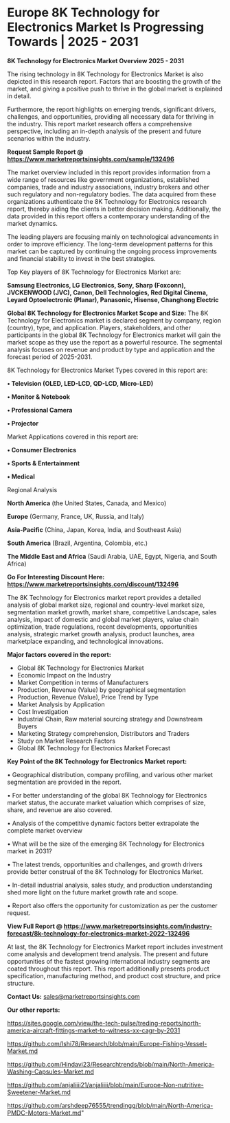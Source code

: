 # Europe 8K Technology for Electronics Market Is Progressing Towards | 2025 - 2031

<Strong> 8K Technology for Electronics Market Overview 2025 - 2031</strong>

The rising technology in 8K Technology for Electronics Market is also depicted in this research report. Factors that are boosting the growth of the market, and giving a positive push to thrive in the global market is explained in detail.

Furthermore, the report highlights on emerging trends, significant drivers, challenges, and opportunities, providing all necessary data for thriving in the industry. This report market research offers a comprehensive perspective, including an in-depth analysis of the present and future scenarios within the industry.

<strong>Request Sample Report @ <a href=https://www.marketreportsinsights.com/sample/132496>https://www.marketreportsinsights.com/sample/132496</a></strong>

The market overview included in this report provides information from a wide range of resources like government organizations, established companies, trade and industry associations, industry brokers and other such regulatory and non-regulatory bodies. The data acquired from these organizations authenticate the 8K Technology for Electronics research report, thereby aiding the clients in better decision making. Additionally, the data provided in this report offers a contemporary understanding of the market dynamics.

The leading players are focusing mainly on technological advancements in order to improve efficiency. The long-term development patterns for this market can be captured by continuing the ongoing process improvements and financial stability to invest in the best strategies.

Top Key players of 8K Technology for Electronics Market are:

<strong>Samsung Electronics, LG Electronics, Sony, Sharp (Foxconn), JVCKENWOOD (JVC), Canon, Dell Technologies, Red Digital Cinema, Leyard Optoelectronic (Planar), Panasonic, Hisense, Changhong Electric</strong>

<strong><b>Global 8K Technology for Electronics Market Scope and Size:</b></strong>
The 8K Technology for Electronics market is declared segment by company, region (country), type, and application. Players, stakeholders, and other participants in the global 8K Technology for Electronics market will gain the market scope as they use the report as a powerful resource. The segmental analysis focuses on revenue and product by type and application and the forecast period of 2025-2031.

8K Technology for Electronics Market Types covered in this report are:

<strong>• Television (OLED, LED-LCD, QD-LCD, Micro-LED)

• Monitor & Notebook

• Professional Camera

• Projector</strong>

Market Applications covered in this report are:

<strong>• Consumer Electronics

• Sports & Entertainment

• Medical</strong> 

Regional Analysis

<strong>North America</strong> (the United States, Canada, and Mexico)

<strong>Europe</strong> (Germany, France, UK, Russia, and Italy)

<strong>Asia-Pacific</strong> (China, Japan, Korea, India, and Southeast Asia)

<strong>South America</strong> (Brazil, Argentina, Colombia, etc.)

<strong>The Middle East and Africa</strong> (Saudi Arabia, UAE, Egypt, Nigeria, and South Africa)

<strong>Go For Interesting Discount Here: <a href=https://www.marketreportsinsights.com/discount/132496>https://www.marketreportsinsights.com/discount/132496</a></strong>

The 8K Technology for Electronics market report provides a detailed analysis of global market size, regional and country-level market size, segmentation market growth, market share, competitive Landscape, sales analysis, impact of domestic and global market players, value chain optimization, trade regulations, recent developments, opportunities analysis, strategic market growth analysis, product launches, area marketplace expanding, and technological innovations.

<strong><b>Major factors covered in the report:</b></strong>
<ul>
  <li>Global 8K Technology for Electronics Market </li>
  <li>Economic Impact on the Industry</li>
  <li>Market Competition in terms of Manufacturers</li>
  <li>Production, Revenue (Value) by geographical segmentation</li>
  <li>Production, Revenue (Value), Price Trend by Type</li>
  <li>Market Analysis by Application</li>
  <li>Cost Investigation</li>
  <li>Industrial Chain, Raw material sourcing strategy and Downstream Buyers</li>
  <li>Marketing Strategy comprehension, Distributors and Traders</li>
  <li>Study on Market Research Factors</li>
  <li>Global 8K Technology for Electronics Market Forecast</li>
</ul>

<strong><b>Key Point of the 8K Technology for Electronics Market report:</b></strong>

• Geographical distribution, company profiling, and various other market segmentation are provided in the report.

• For better understanding of the global 8K Technology for Electronics market status, the accurate market valuation which comprises of size, share, and revenue are also covered.

• Analysis of the competitive dynamic factors better extrapolate the complete market overview

• What will be the size of the emerging 8K Technology for Electronics market in 2031?

• The latest trends, opportunities and challenges, and growth drivers provide better construal of the 8K Technology for Electronics Market.

• In-detail industrial analysis, sales study, and production understanding shed more light on the future market growth rate and scope.

• Report also offers the opportunity for customization as per the customer request.

<strong><b>View Full Report @ <a href=https://www.marketreportsinsights.com/industry-forecast/8k-technology-for-electronics-market-2022-132496>https://www.marketreportsinsights.com/industry-forecast/8k-technology-for-electronics-market-2022-132496</a></b></strong>


At last, the 8K Technology for Electronics Market report includes investment come analysis and development trend analysis. The present and future opportunities of the fastest growing international industry segments are coated throughout this report. This report additionally presents product specification, manufacturing method, and product cost structure, and price structure.

<strong>Contact Us:</strong>
sales@marketreportsinsights.com

<strong>Our other reports:</strong>

<a href=https://sites.google.com/view/the-tech-pulse/treding-reports/north-america-aircraft-fittings-market-to-witness-xx-cagr-by-2031>https://sites.google.com/view/the-tech-pulse/treding-reports/north-america-aircraft-fittings-market-to-witness-xx-cagr-by-2031</a>

<a href=https://github.com/Ishi78/Research/blob/main/Europe-Fishing-Vessel-Market.md>https://github.com/Ishi78/Research/blob/main/Europe-Fishing-Vessel-Market.md</a>

<a href=https://github.com/Hindavi23/Researchtrends/blob/main/North-America-Washing-Capsules-Market.md>https://github.com/Hindavi23/Researchtrends/blob/main/North-America-Washing-Capsules-Market.md</a>

<a href=https://github.com/anjaliiii21/anjaliiii/blob/main/Europe-Non-nutritive-Sweetener-Market.md>https://github.com/anjaliiii21/anjaliiii/blob/main/Europe-Non-nutritive-Sweetener-Market.md</a>

<a href=https://github.com/arshdeep76555/trendingg/blob/main/North-America-PMDC-Motors-Market.md>https://github.com/arshdeep76555/trendingg/blob/main/North-America-PMDC-Motors-Market.md</a>"
